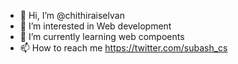 - 👋 Hi, I’m @chithiraiselvan
- 👀 I’m interested in Web development
- 🌱 I’m currently learning web compoents 
- 📫 How to reach me https://twitter.com/subash_cs

<!---
chithiraiselvan/chithiraiselvan is a ✨ special ✨ repository because its `README.md` (this file) appears on your GitHub profile.
You can click the Preview link to take a look at your changes.
--->
